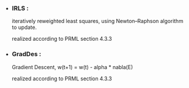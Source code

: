 - ### IRLS : 

  iteratively reweighted least squares, using Newton–Raphson algorithm to update.

  realized according to PRML section 4.3.3

- ### GradDes :

  Gradient Descent, w(t+1) = w(t) - alpha * nabla(E)

  realized according to PRML section 4.3.3


